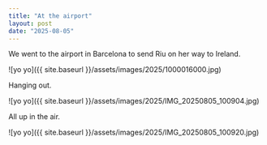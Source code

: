 ```yaml
---
title: "At the airport"
layout: post
date: "2025-08-05"
---
```


We went to the airport in Barcelona to send Riu on her way to Ireland.

![yo yo]({{ site.baseurl }}/assets/images/2025/1000016000.jpg)

Hanging out.

![yo yo]({{ site.baseurl }}/assets/images/2025/IMG_20250805_100904.jpg)

All up in the air.

![yo yo]({{ site.baseurl }}/assets/images/2025/IMG_20250805_100920.jpg)

